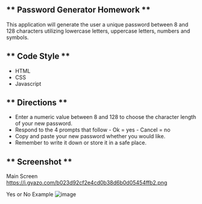 ** Password Generator Homework **
----------------------------------------
This application will generate the user a unique password between 8 and 128 
characters utilizing lowercase letters, uppercase letters, numbers and symbols. 

** Code Style **
---------------------------------------
- HTML
- CSS
- Javascript

** Directions **
---------------------------------------
- Enter a numeric value between 8 and 128 to choose the character length of 
  your new password. 
- Respond to the 4 prompts that follow
        - Ok = yes
        - Cancel = no 
- Copy and paste your new password whether you would like. 
- Remember to write it down or store it in a safe place. 

** Screenshot **
---------------------------------------
Main Screen
https://i.gyazo.com/b023d92cf2e4cd0b38d6b0d05454ffb2.png

Yes or No Example
![image](https://github.com/kylegibson0827/Password-Generator-HW/blob/main/yesno.png)









